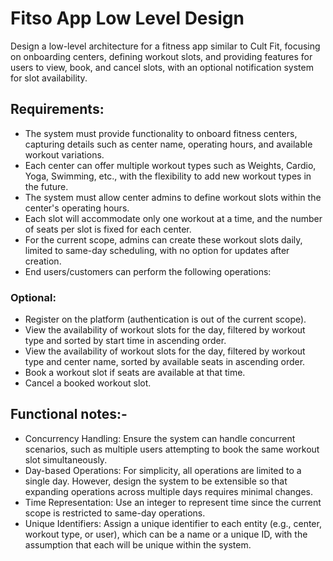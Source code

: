 # Fitso App Low Level Design

Design a low-level architecture for a fitness app similar to Cult Fit, focusing on onboarding centers, defining workout slots, and providing features for users to view, book, and cancel slots, with an optional notification system for slot availability.

## Requirements:

- The system must provide functionality to onboard fitness centers, capturing details such as center name, operating hours, and available workout variations.
- Each center can offer multiple workout types such as Weights, Cardio, Yoga, Swimming, etc., with the flexibility to add new workout types in the future.
- The system must allow center admins to define workout slots within the center's operating hours.
- Each slot will accommodate only one workout at a time, and the number of seats per slot is fixed for each center.
- For the current scope, admins can create these workout slots daily, limited to same-day scheduling, with no option for updates after creation.
- End users/customers can perform the following operations:

### Optional:

- Register on the platform (authentication is out of the current scope).
- View the availability of workout slots for the day, filtered by workout type and sorted by start time in ascending order.
- View the availability of workout slots for the day, filtered by workout type and center name, sorted by available seats in ascending order.
- Book a workout slot if seats are available at that time.
- Cancel a booked workout slot.

## Functional notes:-

- Concurrency Handling: Ensure the system can handle concurrent scenarios, such as multiple users attempting to book the same workout slot simultaneously.
- Day-based Operations: For simplicity, all operations are limited to a single day. However, design the system to be extensible so that expanding operations across multiple days requires minimal changes.
- Time Representation: Use an integer to represent time since the current scope is restricted to same-day operations.
- Unique Identifiers: Assign a unique identifier to each entity (e.g., center, workout type, or user), which can be a name or a unique ID, with the assumption that each will be unique within the system.
